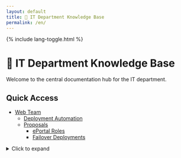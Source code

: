 ```yaml
---
layout: default
title: 🧠 IT Department Knowledge Base
permalink: /en/
---
```


<link rel="stylesheet" href="{{ '/assets/css/custom.css' | relative_url }}">
{% include lang-toggle.html %}

# 🧠 IT Department Knowledge Base

Welcome to the central documentation hub for the IT department.

## Quick Access

- [Web Team](./web/)
  - [Deployment Automation](./web/deployment-automation/)
  - [Proposals](./web/proposals/)
    - [ePortal Roles](./web/proposals/ePortal-roles/)
    - [Failover Deployments](./web/proposals/failover-deployments/)

<!-- end list -->

<details>
<summary>Click to expand</summary>
<div markdown="1">

- One
- Two

</div>
</details>
